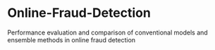 # Online-Fraud-Detection
Performance evaluation and comparison of conventional models and ensemble methods in online fraud detection
